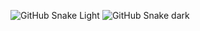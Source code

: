 ![GitHub Snake Light](github-snake.svg#gh-light-mode-only)
![GitHub Snake dark](github-snake-dark.svg#gh-dark-mode-only)
